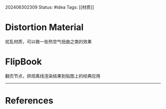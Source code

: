 202406302309
Status: #idea
Tags: [[材质]]
# Distortion Material

扰乱材质，可以做一些热空气扭曲之类的效果
# FlipBook

翻页节点，烘焙离线渲染结果到贴图上的经典应用

---
# References